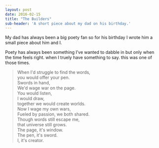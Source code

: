 ```yaml
---
layout: post
date: 2016-02-15
title: "The Builders"
sub-header: 'A short piece about my dad on his birthday.'
---
```


My dad has always been a big poety fan so for his birthday I wrote him a small piece about him and I.<!-- excerpt ends -->

Poety has always been something I’ve wanted to dabble in but only when the time feels right. when I truely have something to say. this was one of those times.

> When I'd struggle to find the words,  
you would offer your pen.  
Swords in hand,  
We'd wage war on the page.  
You would listen,  
I would draw,  
together we would create worlds.  
Now I wage my own wars,  
Fueled by passion, we both shared.  
Though words still escape me,  
that universe still grows.  
The page, it's window.  
The pen, it's sword.  
I, it's creator.